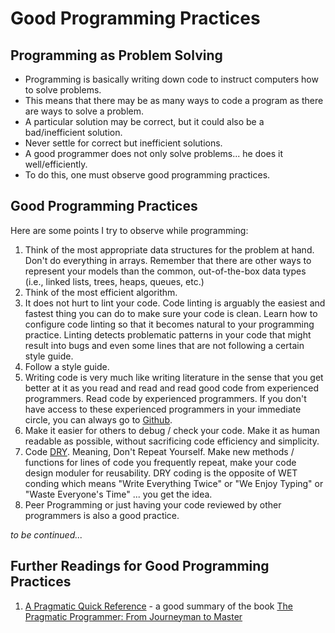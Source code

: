 # Good Programming Practices

## Programming as Problem Solving
- Programming is basically writing down code to instruct computers how to solve problems.
- This means that there may be as many ways to code a program as there are ways to solve a problem.
- A particular solution may be correct, but it could also be a bad/inefficient solution.
- Never settle for correct but inefficient solutions.
- A good programmer does not only solve problems... he does it well/efficiently.
- To do this, one must observe good programming practices.

## Good Programming Practices
Here are some points I try to observe while programming:
1. Think of the most appropriate data structures for the problem at hand. Don't do everything in arrays. Remember that there are other ways to represent your models than the common, out-of-the-box data types (i.e., linked lists, trees, heaps, queues, etc.)
2. Think of the most efficient algorithm.
3. It does not hurt to lint your code. Code linting is arguably the easiest and fastest thing you can do to make sure your code is clean. Learn how to configure code linting so that it becomes natural to your programming practice. Linting detects problematic patterns in your code that might result into bugs and even some lines that are not following a certain style guide.
4. Follow a style guide.
5. Writing code is very much like writing literature in the sense that you get better at it as you read and read and read good code from experienced programmers. Read code by experienced programmers. If you don't have access to these experienced programmers in your immediate circle, you can always go to [Github](https://github.com).
6. Make it easier for others to debug / check your code. Make it as human readable as possible, without sacrificing code efficiency and simplicity.
7. Code [DRY](https://en.wikipedia.org/wiki/Don%27t_repeat_yourself). Meaning, Don't Repeat Yourself. Make new methods / functions for lines of code you frequently repeat, make your code design moduler for reusability. DRY coding is the opposite of WET conding which means "Write Everything Twice" or "We Enjoy Typing" or "Waste Everyone's Time" ... you get the idea.
8. Peer Programming or just having your code reviewed by other programmers is also a good practice.

*to be continued...*

## Further Readings for Good Programming Practices

1. [A Pragmatic Quick Reference](https://blog.programminghorror.com/a-pragmatic-quick-reference/) - a good summary of the book [The Pragmatic Programmer: From Journeyman to Master](https://www.amazon.com/exec/obidos/ASIN/020161622X/codihorr-20)
